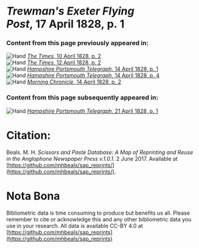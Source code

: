 # *Trewman's Exeter Flying Post*, 17 April 1828, p. 1  
  
### Content from this page previously appeared in:  
![Hand](http://scissorsandpaste.net/wp-content/uploads/2017/06/smallhandpointer.png) [*The Times*, 10 April 1828, p. 2](https://mhbeals.github.io/sap_html/The-Times/The-Times-10-April-1828-p-2)  
![Hand](http://scissorsandpaste.net/wp-content/uploads/2017/06/smallhandpointer.png) [*The Times*, 12 April 1828, p. 2](https://mhbeals.github.io/sap_html/The-Times/The-Times-12-April-1828-p-2)  
![Hand](http://scissorsandpaste.net/wp-content/uploads/2017/06/smallhandpointer.png) [*Hampshire Portsmouth Telegraph*, 14 April 1828, p. 1](https://mhbeals.github.io/sap_html/Hampshire-Portsmouth-Telegraph/Hampshire-Portsmouth-Telegraph-14-April-1828-p-1)  
![Hand](http://scissorsandpaste.net/wp-content/uploads/2017/06/smallhandpointer.png) [*Hampshire Portsmouth Telegraph*, 14 April 1828, p. 4](https://mhbeals.github.io/sap_html/Hampshire-Portsmouth-Telegraph/Hampshire-Portsmouth-Telegraph-14-April-1828-p-4)  
![Hand](http://scissorsandpaste.net/wp-content/uploads/2017/06/smallhandpointer.png) [*Morning Chronicle*, 14 April 1828, p. 2](https://mhbeals.github.io/sap_html/Morning-Chronicle/Morning-Chronicle-14-April-1828-p-2)  
  
### Content from this page subsequently appeared in:  
![Hand](http://scissorsandpaste.net/wp-content/uploads/2017/06/smallhandpointer.png) [*Hampshire Portsmouth Telegraph*, 21 April 1828, p. 1](https://mhbeals.github.io/sap_html/Hampshire-Portsmouth-Telegraph/Hampshire-Portsmouth-Telegraph-21-April-1828-p-1)  


# Citation: 

Beals. M. H. *Scissors and Paste Database: A Map of Reprinting and Reuse in the Anglophone Newspaper Press v.1.0.1.* 2 June 2017. Available at [https://github.com/mhbeals/sap_reprints/](https://github.com/mhbeals/sap_reprints/). 

# Nota Bona

Bibliometric data is time consuming to produce but benefits us all. Please remember to cite or acknowledge this and any other bibliometric data you use in your research. All data is available CC-BY 4.0 at [https://github.com/mhbeals/sap_reprints](https://github.com/mhbeals/sap_reprints)
